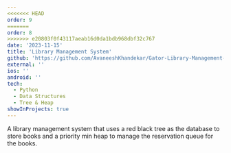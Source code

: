 ```yaml
---
<<<<<<< HEAD
order: 9
=======
order: 8
>>>>>>> e20803f0f43117aeab16d0da1bdb968dbf32c767
date: '2023-11-15'
title: 'Library Management System'
github: 'https://github.com/AvaneeshKhandekar/Gator-Library-Management-System'
external: ''
ios: ''
android: ''
tech:
  - Python
  - Data Structures
  - Tree & Heap
showInProjects: true
---
```


A library management system that uses a red black tree as the database to store books and a priority min heap to manage the reservation queue for the books.

